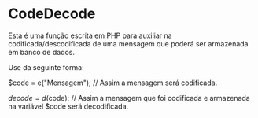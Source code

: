 # CodeDecode

Esta é uma função escrita em PHP para auxiliar na codificada/descodificada de uma mensagem que poderá ser armazenada em banco de dados.

Use da seguinte forma:

$code = e("Mensagem"); // Assim a mensagem será codificada.

$decode = d($code); // Assim a mensagem que foi codificada e armazenada na variável $code será decodificada.

